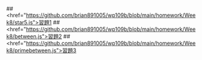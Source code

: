 ##<a><href="https://github.com/brian891005/wp109b/blob/main/homework/Week8/star5.js">習題1</a>
##<a><href="https://github.com/brian891005/wp109b/blob/main/homework/Week8/between.js">習題2</a>
##<a><href="https://github.com/brian891005/wp109b/blob/main/homework/Week8/primebetween.js">習題3</a>
